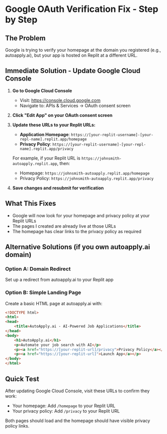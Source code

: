 # Google OAuth Verification Fix - Step by Step

## The Problem
Google is trying to verify your homepage at the domain you registered (e.g., autoapply.ai), but your app is hosted on Replit at a different URL.

## Immediate Solution - Update Google Cloud Console

1. **Go to Google Cloud Console**
   - Visit: https://console.cloud.google.com
   - Navigate to: APIs & Services → OAuth consent screen

2. **Click "Edit App" on your OAuth consent screen**

3. **Update these URLs to your Replit URLs:**
   - **Application Homepage**: `https://[your-replit-username]-[your-repl-name].replit.app/homepage`
   - **Privacy Policy**: `https://[your-replit-username]-[your-repl-name].replit.app/privacy`
   
   For example, if your Replit URL is `https://johnsmith-autoapply.replit.app`, then:
   - Homepage: `https://johnsmith-autoapply.replit.app/homepage`
   - Privacy Policy: `https://johnsmith-autoapply.replit.app/privacy`

4. **Save changes and resubmit for verification**

## What This Fixes
- Google will now look for your homepage and privacy policy at your Replit URLs
- The pages I created are already live at those URLs
- The homepage has clear links to the privacy policy as required

## Alternative Solutions (if you own autoapply.ai domain)

### Option A: Domain Redirect
Set up a redirect from autoapply.ai to your Replit app

### Option B: Simple Landing Page
Create a basic HTML page at autoapply.ai with:
```html
<!DOCTYPE html>
<html>
<head>
    <title>AutoApply.ai - AI-Powered Job Applications</title>
</head>
<body>
    <h1>AutoApply.ai</h1>
    <p>Automate your job search with AI</p>
    <p><a href="https://[your-replit-url]/privacy">Privacy Policy</a></p>
    <p><a href="https://[your-replit-url]">Launch App</a></p>
</body>
</html>
```

## Quick Test
After updating Google Cloud Console, visit these URLs to confirm they work:
- Your homepage: Add `/homepage` to your Replit URL
- Your privacy policy: Add `/privacy` to your Replit URL

Both pages should load and the homepage should have visible privacy policy links.